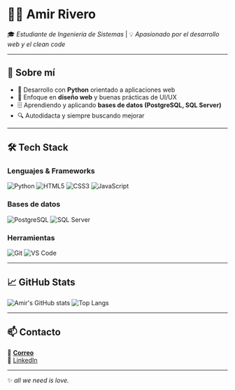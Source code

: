 # 👨‍💻 Amir Rivero  

🎓 *Estudiante de Ingeniería de Sistemas* | 💡 *Apasionado por el desarrollo web y el clean code*  

---

## 🚀 Sobre mí  
- 🐍 Desarrollo con **Python** orientado a aplicaciones web  
- 🎨 Enfoque en **diseño web** y buenas prácticas de UI/UX  
- 🗄️ Aprendiendo y aplicando **bases de datos (PostgreSQL, SQL Server)**
- 🔍 Autodidacta y siempre buscando mejorar  

---

## 🛠️ Tech Stack  
### Lenguajes & Frameworks  
![Python](https://img.shields.io/badge/Python-3776AB?style=for-the-badge&logo=python&logoColor=white) ![HTML5](https://img.shields.io/badge/HTML5-E34F26?style=for-the-badge&logo=html5&logoColor=white) ![CSS3](https://img.shields.io/badge/CSS3-1572B6?style=for-the-badge&logo=css3&logoColor=white) ![JavaScript](https://img.shields.io/badge/JavaScript-F7DF1E?style=for-the-badge&logo=javascript&logoColor=black)  

### Bases de datos  
![PostgreSQL](https://img.shields.io/badge/PostgreSQL-316192?style=for-the-badge&logo=postgresql&logoColor=white) ![SQL Server](https://img.shields.io/badge/SQL%20Server-CC2927?style=for-the-badge&logo=microsoftsqlserver&logoColor=white)  

### Herramientas  
![Git](https://img.shields.io/badge/Git-F05033?style=for-the-badge&logo=git&logoColor=white) ![VS Code](https://img.shields.io/badge/VS%20Code-0078d7?style=for-the-badge&logo=visual-studio-code&logoColor=white)  

---

## 📈 GitHub Stats  
![Amir's GitHub stats](https://github-readme-stats.vercel.app/api?username=AmirRivero&show_icons=true&theme=tokyonight)
![Top Langs](https://github-readme-stats.vercel.app/api/top-langs/?username=AmirRivero&layout=compact&theme=tokyonight)

---

## 📫 Contacto  
📧 **[Correo](mailto:amir12ago@outlook.com)**  
💼 [LinkedIn](https://pe.linkedin.com/in/amir12-rivero)  

---
✨ *all we need is love.*  
